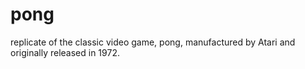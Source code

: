 # pong
replicate of the classic video game, pong, manufactured by Atari and originally released in 1972.
